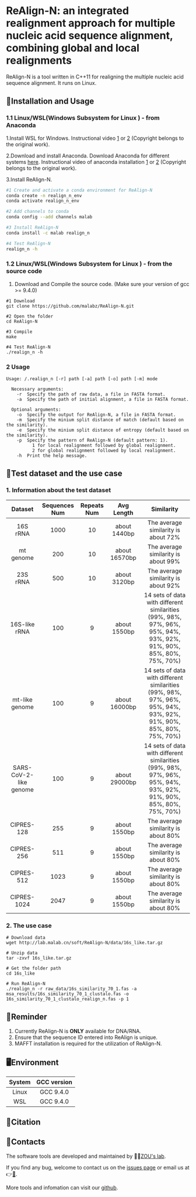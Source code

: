 # ReAlign-N: an integrated realignment approach for multiple nucleic acid sequence alignment, combining global and local realignments

ReAlign-N is a tool written in C++11 for realigning the multiple nucleic acid sequence alignment. It runs on Linux.

## 🔨Installation and Usage

### 1.1 Linux/WSL(Windows Subsystem for Linux ) - from Anaconda
1.Install WSL for Windows. Instructional video [1](https://www.youtube.com/watch?v=X-DHaQLrBi8&t=5s) or [2](http://lab.malab.cn/%7Etfr/1.mp4) (Copyright belongs to the original work).

2.Download and install Anaconda. Download Anaconda for different systems [here](https://www.anaconda.com/products/distribution#Downloads). Instructional video of anaconda installation [1](https://www.youtube.com/watch?v=AshsPB3KT-E) or [2](http://lab.malab.cn/%7Etfr/Install_anaconda_in_Linux.mp4) (Copyright belongs to the original work).

3.Install ReAlign-N.
```bash
#1 Create and activate a conda environment for ReAlign-N
conda create -n realign_n_env
conda activate realign_n_env

#2 Add channels to conda
conda config --add channels malab

#3 Install ReAlign-N
conda install -c malab realign_n

#4 Test ReAlign-N
realign_n -h
```

### 1.2 Linux/WSL(Windows Subsystem for Linux ) - from the source code

1. Download and Compile the source code. (Make sure your version of gcc >= 9.4.0)
```shell
#1 Download
git clone https://github.com/malabz/ReAlign-N.git

#2 Open the folder
cd ReAlign-N

#3 Compile
make

#4 Test ReAlign-N
./realign_n -h
```

### 2 Usage
```
Usage: /.realign_n [-r] path [-a] path [-o] path [-m] mode

  Necessary arguments:
    -r  Specify the path of raw data, a file in FASTA format.
    -a  Specify the path of initial alignment, a file in FASTA format.

  Optional arguments:
    -o  Specify the output for ReAlign-N, a file in FASTA format.
    -m  Specify the minium split distance of match (default based on the similarity).
    -e  Specify the minium split distance of entropy (default based on the similarity).
    -p  Specify the pattern of ReAlign-N (default pattern: 1).
          1 for local realignment followed by global realignment.
          2 for global realignment followed by local realignment.
    -h  Print the help message.
```

## 🔬Test dataset and the use case
### 1. Information about the test dataset

Dataset|Sequences Num|Repeats Num|Avg Length|Similarity
:---:|:---:|:---:|:---:|:---:
16S rRNA|1000|10|about 1440bp|The average similarity is about 72%
mt genome|200|10|about 16570bp|The average similarity is about 99%
23S rRNA|500|10|about 3120bp|The average similarity is about 92%
16S-like rRNA|100|9|about 1550bp|14 sets of data with different similarities (99%, 98%, 97%, 96%, 95%, 94%, 93%, 92%, 91%, 90%, 85%, 80%, 75%, 70%)
mt-like genome|100|9|about 16000bp|14 sets of data with different similarities (99%, 98%, 97%, 96%, 95%, 94%, 93%, 92%, 91%, 90%, 85%, 80%, 75%, 70%)
SARS-CoV-2-like genome|100|9|about 29000bp|14 sets of data with different similarities (99%, 98%, 97%, 96%, 95%, 94%, 93%, 92%, 91%, 90%, 85%, 80%, 75%, 70%)
CIPRES-128|255|9|about 1550bp|The average similarity is about 80%
CIPRES-256|511|9|about 1550bp|The average similarity is about 80%
CIPRES-512|1023|9|about 1550bp|The average similarity is about 80%
CIPRES-1024|2047|9|about 1550bp|The average similarity is about 80%

### 2. The use case
```shell
# Download data
wget http://lab.malab.cn/soft/ReAlign-N/data/16s_like.tar.gz

# Unzip data
tar -zxvf 16s_like.tar.gz

# Get the folder path
cd 16s_like

# Run ReAlign-N
./realign_n -r raw_data/16s_similarity_70_1.fas -a msa_results/16s_similarity_70_1_clustalo.fas -o 16s_similarity_70_1_clustalo_realign_n.fas -p 1
```
## 📍Reminder
1. Currently ReAlign-N is **ONLY** available for DNA/RNA. 
2. Ensure that the sequence ID entered into ReAlign is unique.
3. MAFFT installation is required for the utilization of ReAlign-N. 

## 🖥️Environment
System|GCC version
:---:|:---:
Linux|GCC 9.4.0
WSL|GCC 9.4.0

## 🔖Citation


## 👋Contacts
The software tools are developed and maintained by 🧑‍🏫[ZOU's lab](http://lab.malab.cn/~zq/en/index.html).

If you find any bug, welcome to contact us on the [issues page](https://github.com/malabz/ReAlign-N/issues) or email us at 👉[📩](zhai1xiao@gmail.com).

More tools and infomation can visit our [github](https://github.com/malabz).
